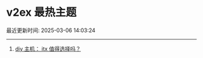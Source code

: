 # v2ex 最热主题

最近更新时间: 2025-03-06 14:03:24

--- 
1. [diy 主机： itx 值得选择吗？](https://www.v2ex.com/t/1116225) 
